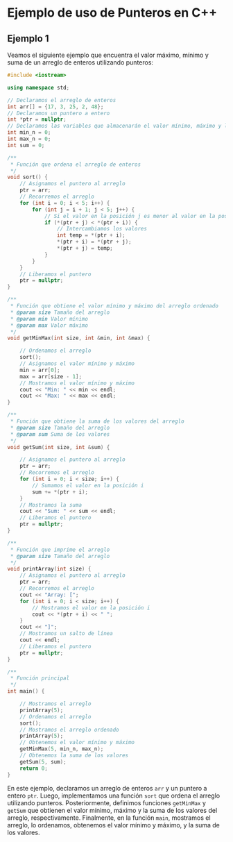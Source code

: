 # Ejemplo de uso de Punteros en C++

## Ejemplo 1

Veamos el siguiente ejemplo que encuentra el valor máximo, mínimo y suma de un arreglo de enteros utilizando punteros:

```c++
#include <iostream>

using namespace std;

// Declaramos el arreglo de enteros
int arr[] = {17, 3, 25, 2, 48};
// Declaramos un puntero a entero
int *ptr = nullptr;
// Declaramos las variables que almacenarán el valor mínimo, máximo y la suma
int min_n = 0;
int max_n = 0;
int sum = 0;

/**
 * Función que ordena el arreglo de enteros
 */
void sort() {
    // Asignamos el puntero al arreglo
    ptr = arr;
    // Recorremos el arreglo
    for (int i = 0; i < 5; i++) {
        for (int j = i + 1; j < 5; j++) {
            // Si el valor en la posición j es menor al valor en la posición i
            if (*(ptr + j) < *(ptr + i)) {
                // Intercambiamos los valores
                int temp = *(ptr + i);
                *(ptr + i) = *(ptr + j);
                *(ptr + j) = temp;
            }
        }
    }
    // Liberamos el puntero
    ptr = nullptr;
}

/**
 * Función que obtiene el valor mínimo y máximo del arreglo ordenado
 * @param size Tamaño del arreglo
 * @param min Valor mínimo
 * @param max Valor máximo
 */
void getMinMax(int size, int &min, int &max) {

    // Ordenamos el arreglo
    sort();
    // Asignamos el valor mínimo y máximo
    min = arr[0];
    max = arr[size - 1];
    // Mostramos el valor mínimo y máximo
    cout << "Min: " << min << endl;
    cout << "Max: " << max << endl;
}

/**
 * Función que obtiene la suma de los valores del arreglo
 * @param size Tamaño del arreglo
 * @param sum Suma de los valores
 */
void getSum(int size, int &sum) {

    // Asignamos el puntero al arreglo
    ptr = arr;
    // Recorremos el arreglo
    for (int i = 0; i < size; i++) {
        // Sumamos el valor en la posición i
        sum += *(ptr + i);
    }
    // Mostramos la suma
    cout << "Sum: " << sum << endl;
    // Liberamos el puntero
    ptr = nullptr;
}

/**
 * Función que imprime el arreglo
 * @param size Tamaño del arreglo
 */
void printArray(int size) {
    // Asignamos el puntero al arreglo
    ptr = arr;
    // Recorremos el arreglo
    cout << "Array: [";
    for (int i = 0; i < size; i++) {
        // Mostramos el valor en la posición i
        cout << *(ptr + i) << " ";
    }
    cout << "]";
    // Mostramos un salto de línea
    cout << endl;
    // Liberamos el puntero
    ptr = nullptr;
}

/**
 * Función principal
 */
int main() {

    // Mostramos el arreglo
    printArray(5);
    // Ordenamos el arreglo
    sort();
    // Mostramos el arreglo ordenado
    printArray(5);
    // Obtenemos el valor mínimo y máximo
    getMinMax(5, min_n, max_n);
    // Obtenemos la suma de los valores
    getSum(5, sum);
    return 0;
}
```

En este ejemplo, declaramos un arreglo de enteros `arr` y un puntero a entero `ptr`. Luego, implementamos una función
`sort` que ordena el arreglo utilizando punteros. Posteriormente, definimos funciones `getMinMax` y `getSum` que
obtienen el valor mínimo, máximo y la suma de los valores del arreglo, respectivamente. Finalmente, en la función
`main`, mostramos el arreglo, lo ordenamos, obtenemos el valor mínimo y máximo, y la suma de los valores.